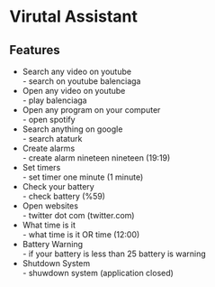 # Virutal Assistant

<h2>Features</h2>
<ul>
  <li>Search any video on youtube</li> - search on youtube balenciaga
  <li>Open any video on youtube</li> - play balenciaga
  <li>Open any program on your computer</li> - open spotify
  <li>Search anything on google</li> - search ataturk
  <li>Create alarms</li> - create alarm nineteen nineteen (19:19)
  <li>Set timers</li> - set timer one minute (1 minute)
  <li>Check your battery</li> - check battery (%59)
  <li>Open websites</li> - twitter dot com (twitter.com)
  <li>What time is it</li> - what time is it OR time (12:00)
  <li>Battery Warning</li> - if your battery is less than 25 battery is warning
  <li>Shutdown System</li> - shuwdown system (application closed)
</ul>

